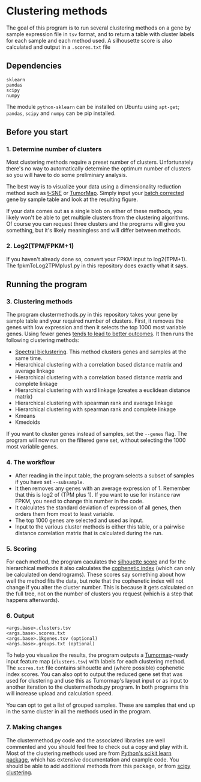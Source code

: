 # Clustering methods
The goal of this program is to run several clustering methods on a gene by sample expression file in `tsv` format, and to return a table with cluster labels
for each sample and each method used. A silhousette score is also calculated and output in a `.scores.txt` file

## Dependencies
```
sklearn
pandas
scipy
numpy
```
The module `python-sklearn` can be installed on Ubuntu using `apt-get`; `pandas`, `scipy` and `numpy` can be pip installed.

## Before you start
### 1. Determine number of clusters

Most clustering methods require a preset number of clusters. Unfortunately there's no way to automatically determine the optimum number of clusters so you will have to do some preliminary analysis.

The best way is to visualize your data using a dimensionality reduction method such as [t-SNE](https://github.com/Stuartlab-UCSC/clustermethods/blob/master/tSNE.py) or [TumorMap](http://tumormap.ucsc.edu/). Simply input your [batch corrected](https://sysbiowiki.soe.ucsc.edu/node/323) gene by sample table and look at the resulting figure.

If your data comes out as a single blob on either of these methods, you likely won't be able to get multiple clusters from the clustering algorithms. Of course you can request three clusters and the programs will give you something, but it's likely meaningless and will differ between methods.

### 2. Log2(TPM/FPKM+1)

If you haven't already done so, convert your FPKM input to log2(TPM+1). The fpkmToLog2TPMplus1.py in this repository does exactly what it says.

## Running the program
### 3. Clustering methods

The program clustermethods.py in this repository takes your gene by sample table and your required number of clusters. First, it removes the genes with low expression and then it selects the top 1000 most variable genes. Using fewer genes [tends to lead to better outcomes](https://www.ncbi.nlm.nih.gov/pubmed/28778489). It then runs the following clustering methods:

-   [Spectral biclustering](https://www.ncbi.nlm.nih.gov/pubmed/12671006). This method clusters genes and samples at the same time.
-   Hierarchical clustering with a correlation based distance matrix and average linkage
-   Hierarchical clustering with a correlation based distance matrix and complete linkage
-   Hierarchical clustering with ward linkage (creates a euclidean distance matrix)
-   Hierarchical clustering with spearman rank and average linkage
-   Hierarchical clustering with spearman rank and complete linkage
-   Kmeans
-   Kmedoids

If you want to cluster genes instead of samples, set the `--genes` flag. The program will now run on the filtered gene set, without selecting the 1000 most variable genes.

###  4. The workflow

 - After reading in the input table, the program selects a subset of samples if you have set `--subsample`. 
 - It then removes any genes with an average expression of 1. Remember that this is log2 of (TPM plus 1). If you want to use for instance raw FPKM, you need to change this number in the code.
 - It calculates the standard deviation of expression of all genes, then orders them from most to least variable.
 - The top 1000 genes are selected and used as input.
 - Input to the various cluster methods is either this table, or a pairwise distance correlation matrix that is calculated during the run.

### 5. Scoring

For each method, the program caculates the [silhouette score](https://en.wikipedia.org/wiki/Silhouette_(clustering)) and for the hierarchical methods it also calculates the [cophenetic index](https://en.wikipedia.org/wiki/Cophenetic_correlation) (which can only be calculated on dendrograms). These scores say something about how well the method fits the data, but note that the cophenetic index will not change if you alter the cluster number. This is because it gets calculated on the full tree, not on the number of clusters you request (which is a step that happens afterwards).

### 6. Output
```
<args.base>.clusters.tsv 
<args.base>.scores.txt 
<args.base>.1kgenes.tsv (optional)
<args.base>.groups.txt (optional)
```
To help you visualize the results, the program outputs a [Tumormap](http://tumormap.ucsc.edu/)-ready input feature map (`clusters.tsv`) with labels for each clustering method. The `scores.txt` file contains silhouette and (where possible) cophenetic index scores.
You can also opt to output the reduced gene set that was used for clustering and use this as Tumormap's layout input or as input to another iteration to the clustermethods.py program. In both programs this will increase upload and calculation speed.

You can opt to get a list of grouped samples. These are samples that end up in the same cluster in all the methods used in the program.

### 7. Making changes

The clustermethod.py code and the associated libraries are well commented and you should feel free to check out a copy and play with it.  
Most of the clustering methods used are from [Python's scikit learn package](http://scikit-learn.org/stable/), which has extensive documentation and example code. You should be able to add additional methods from this package, or from [scipy clustering](https://docs.scipy.org/doc/scipy/reference/cluster.html).


